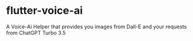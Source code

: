 # flutter-voice-ai
A Voice-Ai Helper that provides you images from Dall-E and your requests from ChatGPT Turbo 3.5
